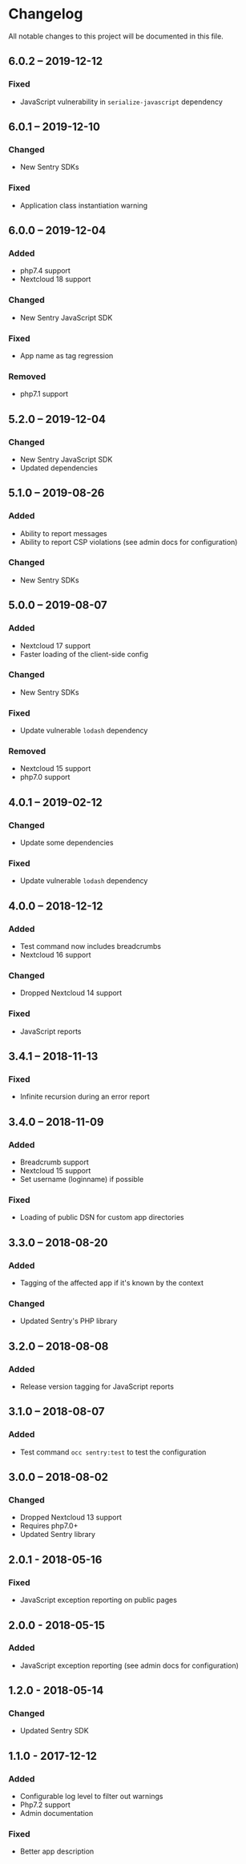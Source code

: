 # Changelog
All notable changes to this project will be documented in this file.

## 6.0.2 – 2019-12-12
### Fixed
- JavaScript vulnerability in `serialize-javascript` dependency

## 6.0.1 – 2019-12-10
### Changed
- New Sentry SDKs
### Fixed
- Application class instantiation warning

## 6.0.0 – 2019-12-04
### Added
- php7.4 support
- Nextcloud 18 support
### Changed
- New Sentry JavaScript SDK
### Fixed
- App name as tag regression
### Removed
- php7.1 support

## 5.2.0 – 2019-12-04
### Changed
- New Sentry JavaScript SDK
- Updated dependencies

## 5.1.0 – 2019-08-26
### Added
- Ability to report messages
- Ability to report CSP violations (see admin docs for configuration)
### Changed
- New Sentry SDKs

## 5.0.0 – 2019-08-07
### Added
- Nextcloud 17 support
- Faster loading of the client-side config
### Changed
- New Sentry SDKs
### Fixed
- Update vulnerable `lodash` dependency
### Removed
- Nextcloud 15 support
- php7.0 support

## 4.0.1 – 2019-02-12
### Changed
- Update some dependencies
### Fixed
- Update vulnerable `lodash` dependency

## 4.0.0 – 2018-12-12
### Added
- Test command now includes breadcrumbs
- Nextcloud 16 support
### Changed
- Dropped Nextcloud 14 support
### Fixed
- JavaScript reports

## 3.4.1 – 2018-11-13
### Fixed
- Infinite recursion during an error report

## 3.4.0 – 2018-11-09
### Added
- Breadcrumb support
- Nextcloud 15 support
- Set username (loginname) if possible
### Fixed
- Loading of public DSN for custom app directories

## 3.3.0 – 2018-08-20
### Added
- Tagging of the affected app if it's known by the context
### Changed
- Updated Sentry's PHP library

## 3.2.0 – 2018-08-08
### Added
- Release version tagging for JavaScript reports

## 3.1.0 – 2018-08-07
### Added
- Test command `occ sentry:test` to test the configuration

## 3.0.0 – 2018-08-02
### Changed
- Dropped Nextcloud 13 support
- Requires php7.0+
- Updated Sentry library

## 2.0.1 - 2018-05-16
### Fixed
- JavaScript exception reporting on public pages

## 2.0.0 - 2018-05-15
### Added
- JavaScript exception reporting (see admin docs for configuration)

## 1.2.0 - 2018-05-14
### Changed
- Updated Sentry SDK

## 1.1.0 - 2017-12-12
### Added
- Configurable log level to filter out warnings
- Php7.2 support
- Admin documentation
### Fixed
- Better app description
